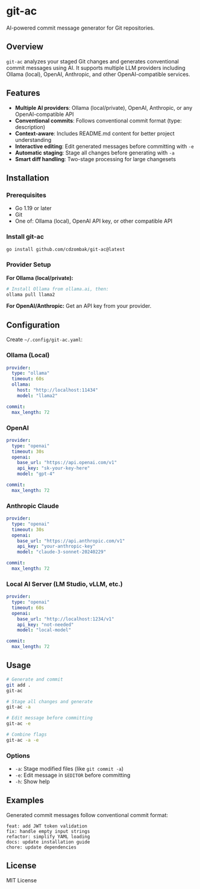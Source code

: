 # git-ac

AI-powered commit message generator for Git repositories.

## Overview

`git-ac` analyzes your staged Git changes and generates conventional commit messages using AI. It supports multiple LLM providers including Ollama (local), OpenAI, Anthropic, and other OpenAI-compatible services.

## Features

- **Multiple AI providers**: Ollama (local/private), OpenAI, Anthropic, or any OpenAI-compatible API
- **Conventional commits**: Follows conventional commit format (type: description)
- **Context-aware**: Includes README.md content for better project understanding
- **Interactive editing**: Edit generated messages before committing with `-e`
- **Automatic staging**: Stage all changes before generating with `-a`
- **Smart diff handling**: Two-stage processing for large changesets

## Installation

### Prerequisites

- Go 1.19 or later
- Git
- One of: Ollama (local), OpenAI API key, or other compatible API

### Install git-ac

```bash
go install github.com/cdzombak/git-ac@latest
```

### Provider Setup

**For Ollama (local/private):**
```bash
# Install Ollama from ollama.ai, then:
ollama pull llama2
```

**For OpenAI/Anthropic:**
Get an API key from your provider.

## Configuration

Create `~/.config/git-ac.yaml`:

### Ollama (Local)
```yaml
provider:
  type: "ollama"
  timeout: 60s
  ollama:
    host: "http://localhost:11434"
    model: "llama2"

commit:
  max_length: 72
```

### OpenAI
```yaml
provider:
  type: "openai"
  timeout: 30s
  openai:
    base_url: "https://api.openai.com/v1"
    api_key: "sk-your-key-here"
    model: "gpt-4"

commit:
  max_length: 72
```

### Anthropic Claude
```yaml
provider:
  type: "openai"
  timeout: 30s
  openai:
    base_url: "https://api.anthropic.com/v1"
    api_key: "your-anthropic-key"
    model: "claude-3-sonnet-20240229"

commit:
  max_length: 72
```

### Local AI Server (LM Studio, vLLM, etc.)
```yaml
provider:
  type: "openai"
  timeout: 60s
  openai:
    base_url: "http://localhost:1234/v1"
    api_key: "not-needed"
    model: "local-model"

commit:
  max_length: 72
```

## Usage

```bash
# Generate and commit
git add .
git-ac

# Stage all changes and generate
git-ac -a

# Edit message before committing
git-ac -e

# Combine flags
git-ac -a -e
```

### Options

- `-a`: Stage modified files (like `git commit -a`)
- `-e`: Edit message in `$EDITOR` before committing
- `-h`: Show help

## Examples

Generated commit messages follow conventional commit format:

```
feat: add JWT token validation
fix: handle empty input strings
refactor: simplify YAML loading
docs: update installation guide
chore: update dependencies
```

## License

MIT License

